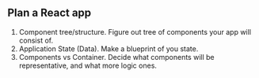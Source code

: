## Plan a React app
1. Component tree/structure. Figure out tree of components your app will consist of.
2. Application State (Data). Make a blueprint of you state.
3. Components vs Container. Decide what components will be representative, and what more logic ones. 
